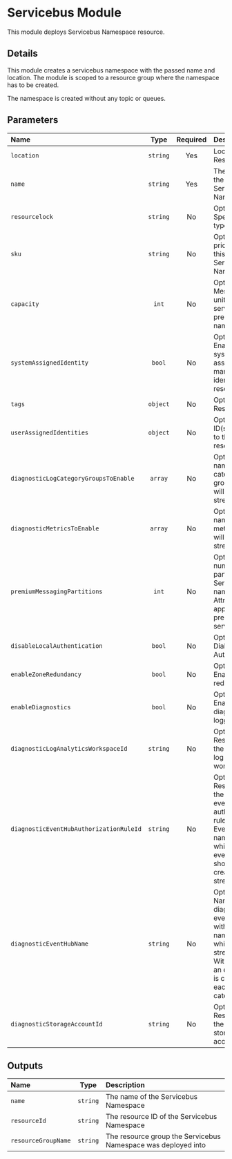 # Servicebus Module

This module deploys Servicebus Namespace resource.

## Details

This module creates a servicebus namespace with the passed name and location. The module is scoped to a resource group where the namespace has to be created.

The namespace is created without any topic or queues.

## Parameters

| Name                                    | Type     | Required | Description                                                                                                                                                |
| :-------------------------------------- | :------: | :------: | :--------------------------------------------------------------------------------------------------------------------------------------------------------- |
| `location`                              | `string` | Yes      | Location for all Resources.                                                                                                                                |
| `name`                                  | `string` | Yes      | The name of the of the Servicebus Namespace.                                                                                                               |
| `resourcelock`                          | `string` | No       | Optional. Specify the type of lock.                                                                                                                        |
| `sku`                                   | `string` | No       | Optional. The pricing tier of this Servicebus Namespace                                                                                                    |
| `capacity`                              | `int`    | No       | Optional. The Messaging units for your service bus premium namespace.                                                                                      |
| `systemAssignedIdentity`                | `bool`   | No       | Optional. Enables system assigned managed identity on the resource.                                                                                        |
| `tags`                                  | `object` | No       | Optional. Resource tags.                                                                                                                                   |
| `userAssignedIdentities`                | `object` | No       | Optional. The ID(s) to assign to the resource.                                                                                                             |
| `diagnosticLogCategoryGroupsToEnable`   | `array`  | No       | Optional. The name of log category groups that will be streamed.                                                                                           |
| `diagnosticMetricsToEnable`             | `array`  | No       | Optional. The name of metrics that will be streamed.                                                                                                       |
| `premiumMessagingPartitions`            | `int`    | No       | Optional. The number of partitions of a Service Bus namespace. Attribute applicable for premium servicebus.                                                |
| `disableLocalAuthentication`            | `bool`   | No       | Optional. Diabled SAS Authentication.                                                                                                                      |
| `enableZoneRedundancy`                  | `bool`   | No       | Optional. Enable zone redundancy .                                                                                                                         |
| `enableDiagnostics`                     | `bool`   | No       | Optional. Enable diagnostic logging.                                                                                                                       |
| `diagnosticLogAnalyticsWorkspaceId`     | `string` | No       | Optional. Resource ID of the diagnostic log analytics workspace.                                                                                           |
| `diagnosticEventHubAuthorizationRuleId` | `string` | No       | Optional. Resource ID of the diagnostic event hub authorization rule for the Event Hubs namespace in which the event hub should be created or streamed to. |
| `diagnosticEventHubName`                | `string` | No       | Optional. Name of the diagnostic event hub within the namespace to which logs are streamed. Without this, an event hub is created for each log category.   |
| `diagnosticStorageAccountId`            | `string` | No       | Optional. Resource ID of the diagnostic storage account.                                                                                                   |

## Outputs

| Name                | Type     | Description                                                   |
| :------------------ | :------: | :------------------------------------------------------------ |
| `name`              | `string` | The name of the Servicebus Namespace                          |
| `resourceId`        | `string` | The resource ID of the Servicebus Namespace                   |
| `resourceGroupName` | `string` | The resource group the Servicebus Namespace was deployed into |
